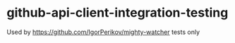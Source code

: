 # github-api-client-integration-testing

Used by https://github.com/IgorPerikov/mighty-watcher tests only
